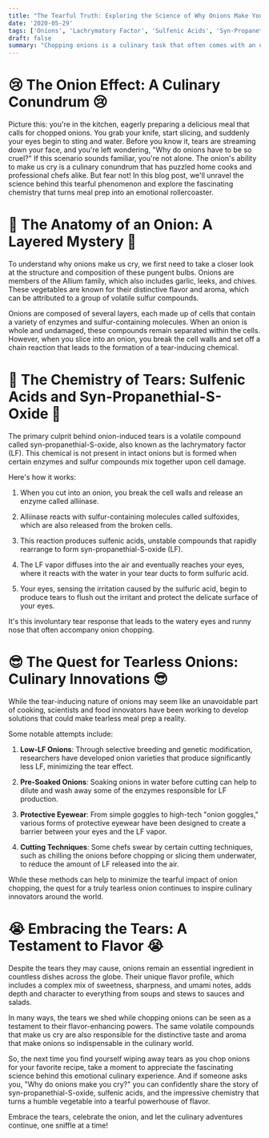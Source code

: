 ```yaml
---
title: "The Tearful Truth: Exploring the Science of Why Onions Make You Cry"
date: '2020-05-29'
tags: ['Onions', 'Lachrymatory Factor', 'Sulfenic Acids', 'Syn-Propanethial-S-Oxide', 'Crying','Questions']
draft: false
summary: "Chopping onions is a culinary task that often comes with an unwelcome side effect: tears. But have you ever wondered why these pungent bulbs have the power to make us cry? In this blog post, we dive into the fascinating science behind onion-induced tears and explore the chemical reactions that turn meal prep into a teary affair."
---
```


# 😢 The Onion Effect: A Culinary Conundrum 😢

Picture this: you're in the kitchen, eagerly preparing a delicious meal that calls for chopped onions. You grab your knife, start slicing, and suddenly your eyes begin to sting and water. Before you know it, tears are streaming down your face, and you're left wondering, "Why do onions have to be so cruel?" If this scenario sounds familiar, you're not alone. The onion's ability to make us cry is a culinary conundrum that has puzzled home cooks and professional chefs alike. But fear not! In this blog post, we'll unravel the science behind this tearful phenomenon and explore the fascinating chemistry that turns meal prep into an emotional rollercoaster.

# 🧅 The Anatomy of an Onion: A Layered Mystery 🧅

To understand why onions make us cry, we first need to take a closer look at the structure and composition of these pungent bulbs. Onions are members of the Allium family, which also includes garlic, leeks, and chives. These vegetables are known for their distinctive flavor and aroma, which can be attributed to a group of volatile sulfur compounds.

Onions are composed of several layers, each made up of cells that contain a variety of enzymes and sulfur-containing molecules. When an onion is whole and undamaged, these compounds remain separated within the cells. However, when you slice into an onion, you break the cell walls and set off a chain reaction that leads to the formation of a tear-inducing chemical.

# 🔬 The Chemistry of Tears: Sulfenic Acids and Syn-Propanethial-S-Oxide 🔬

The primary culprit behind onion-induced tears is a volatile compound called syn-propanethial-S-oxide, also known as the lachrymatory factor (LF). This chemical is not present in intact onions but is formed when certain enzymes and sulfur compounds mix together upon cell damage.

Here's how it works:

1. When you cut into an onion, you break the cell walls and release an enzyme called alliinase.

2. Alliinase reacts with sulfur-containing molecules called sulfoxides, which are also released from the broken cells.

3. This reaction produces sulfenic acids, unstable compounds that rapidly rearrange to form syn-propanethial-S-oxide (LF).

4. The LF vapor diffuses into the air and eventually reaches your eyes, where it reacts with the water in your tear ducts to form sulfuric acid.

5. Your eyes, sensing the irritation caused by the sulfuric acid, begin to produce tears to flush out the irritant and protect the delicate surface of your eyes.

It's this involuntary tear response that leads to the watery eyes and runny nose that often accompany onion chopping.

# 😎 The Quest for Tearless Onions: Culinary Innovations 😎

While the tear-inducing nature of onions may seem like an unavoidable part of cooking, scientists and food innovators have been working to develop solutions that could make tearless meal prep a reality.

Some notable attempts include:

1. **Low-LF Onions**: Through selective breeding and genetic modification, researchers have developed onion varieties that produce significantly less LF, minimizing the tear effect.

2. **Pre-Soaked Onions**: Soaking onions in water before cutting can help to dilute and wash away some of the enzymes responsible for LF production.

3. **Protective Eyewear**: From simple goggles to high-tech "onion goggles," various forms of protective eyewear have been designed to create a barrier between your eyes and the LF vapor.

4. **Cutting Techniques**: Some chefs swear by certain cutting techniques, such as chilling the onions before chopping or slicing them underwater, to reduce the amount of LF released into the air.

While these methods can help to minimize the tearful impact of onion chopping, the quest for a truly tearless onion continues to inspire culinary innovators around the world.

# 😭 Embracing the Tears: A Testament to Flavor 😭

Despite the tears they may cause, onions remain an essential ingredient in countless dishes across the globe. Their unique flavor profile, which includes a complex mix of sweetness, sharpness, and umami notes, adds depth and character to everything from soups and stews to sauces and salads.

In many ways, the tears we shed while chopping onions can be seen as a testament to their flavor-enhancing powers. The same volatile compounds that make us cry are also responsible for the distinctive taste and aroma that make onions so indispensable in the culinary world.

So, the next time you find yourself wiping away tears as you chop onions for your favorite recipe, take a moment to appreciate the fascinating science behind this emotional culinary experience. And if someone asks you, "Why do onions make you cry?" you can confidently share the story of syn-propanethial-S-oxide, sulfenic acids, and the impressive chemistry that turns a humble vegetable into a tearful powerhouse of flavor.

Embrace the tears, celebrate the onion, and let the culinary adventures continue, one sniffle at a time!